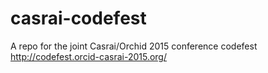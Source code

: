 # casrai-codefest
A repo for the joint Casrai/Orchid 2015 conference codefest
http://codefest.orcid-casrai-2015.org/

